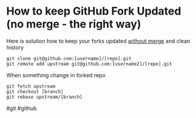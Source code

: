 # How to keep GitHub Fork Updated (no merge - the right way)

Here is solution how to keep your forks updated [without merge](https://help.github.com/articles/syncing-a-fork) and clean history

```shell
git clone git@github.com:[username]/[repo].git
git remote add upstream git@github.com:[username2]/[repo].git
```

When something change in forked repo

```shell
git fetch upstream
git checkout [branch]
git rebase upstream/[branch]
```

#git #github 